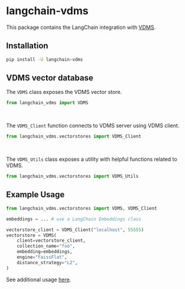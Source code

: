 # langchain-vdms

This package contains the LangChain integration with [VDMS](https://github.com/IntelLabs/vdms).

## Installation

```bash
pip install -U langchain-vdms
```

<!-- And you should configure credentials by setting the following environment variables:

* TODO: fill this out -->


## VDMS vector database

The ``VDMS`` class exposes the VDMS vector store.

```python
from langchain_vdms import VDMS
```
<br>

The ``VDMS_Client`` function connects to VDMS server using VDMS client.

```python
from langchain_vdms.vectorstores import VDMS_Client
```
<br>

The ``VDMS_Utils`` class exposes a utility with helpful functions related to VDMS.

```python
from langchain_vdms.vectorstores import VDMS_Utils
```

## Example Usage
```python
from langchain_vdms.vectorstores import VDMS, VDMS_Client

embeddings = ... # use a LangChain Embeddings class

vectorstore_client = VDMS_Client("localhost", 55555)
vectorstore = VDMS(
    client=vectorstore_client,
    collection_name="foo",
    embedding=embeddings,
    engine="FaissFlat",
    distance_strategy="L2",
)
```
See additional usage [here](https://python.langchain.com/docs/integrations/vectorstores/vdms/).
